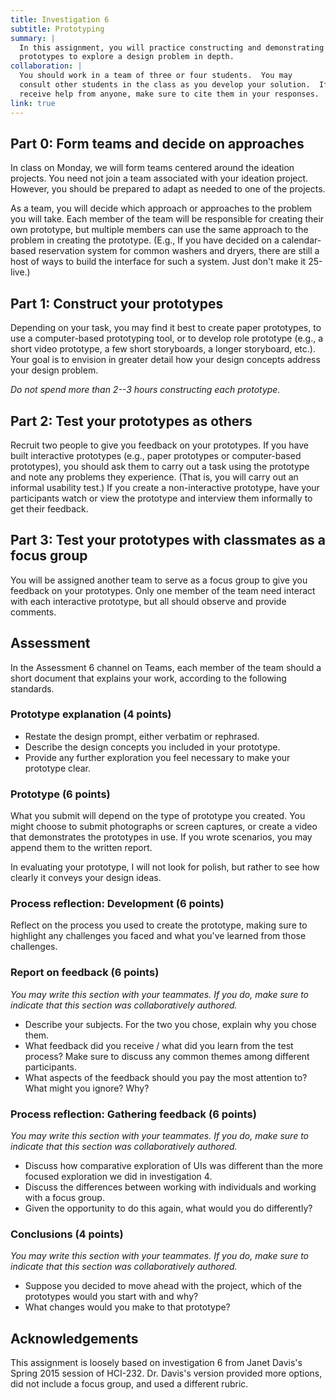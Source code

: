 ```yaml
---
title: Investigation 6
subtitle: Prototyping
summary: |
  In this assignment, you will practice constructing and demonstrating
  prototypes to explore a design problem in depth.
collaboration: |
  You should work in a team of three or four students.  You may
  consult other students in the class as you develop your solution.  If you
  receive help from anyone, make sure to cite them in your responses. 
link: true
---
```


## Part 0: Form teams and decide on approaches

In class on Monday, we will form teams centered around the ideation
projects.  You need not join a team associated with your ideation
project.  However, you should be prepared to adapt as needed to one
of the projects.

As a team, you will decide which approach or approaches to the 
problem you will take.  Each member of the team will be responsible
for creating their own prototype, but multiple members can use the
same approach to the problem in creating the prototype.  (E.g., If
you have decided on a calendar-based reservation system for common
washers and dryers, there are still a host of ways to build the
interface for such a system.  Just don't make it 25-live.)

## Part 1: Construct your prototypes

Depending on your task, you may find it best to create paper prototypes,
to use a computer-based prototyping tool, or to develop role prototype
(e.g., a short video prototype, a few short storyboards, a longer
storyboard, etc.).  Your goal is to envision in greater detail how your
design concepts address your design problem.

_Do not spend more than 2--3 hours constructing each prototype._

## Part 2: Test your prototypes as others

Recruit two people to give you feedback on your prototypes.  If
you have built interactive prototypes (e.g., paper prototypes or
computer-based prototypes), you should ask them to carry out a task 
using the prototype and note any problems they experience.  (That
is, you will carry out an informal usability test.)  If you create a
non-interactive prototype, have your participants watch or view the 
prototype and interview them informally to get their feedback.

## Part 3: Test your prototypes with classmates as a focus group

You will be assigned another team to serve as a focus group to give 
you feedback on your prototypes.  Only one member of the team need 
interact with each interactive prototype, but all should observe and
provide comments.

## Assessment

In the Assessment 6 channel on Teams, each member of the team should
a short document that explains your work, according to the following 
standards.

### Prototype explanation (4 points)

* Restate the design prompt, either verbatim or rephrased.
* Describe the design concepts you included in your prototype.
* Provide any further exploration you feel necessary to make your
  prototype clear.

### Prototype (6 points)

What you submit will depend on the type of prototype you created.
You might choose to submit photographs or screen captures, or
create a video that demonstrates the prototypes in use.  If you
wrote scenarios, you may append them to the written report.

In evaluating your prototype, I will not look for polish, but rather
to see how clearly it conveys your design ideas.

### Process reflection: Development (6 points)

Reflect on the process you used to create the prototype, making sure
to highlight any challenges you faced and what you've learned from
those challenges.

### Report on feedback (6 points)

_You may write this section with your teammates.  If you do, make
sure to indicate that this section was collaboratively authored._

* Describe your subjects.  For the two you chose, explain why you
  chose them.
* What feedback did you receive / what did you learn from the test
  process?  Make sure to discuss any common themes among different
  participants.
* What aspects of the feedback should you pay the most attention to?
  What might you ignore?  Why?

### Process reflection: Gathering feedback (6 points)

_You may write this section with your teammates.  If you do, make
sure to indicate that this section was collaboratively authored._

* Discuss how comparative exploration of UIs was different than
  the more focused exploration we did in investigation 4.
* Discuss the differences between working with individuals and
  working with a focus group. 
* Given the opportunity to do this again, what would you do
  differently?

### Conclusions (4 points)

_You may write this section with your teammates.  If you do, make
sure to indicate that this section was collaboratively authored._

* Suppose you decided to move ahead with the project, which of the
  prototypes would you start with and why?
* What changes would you make to that prototype?

## Acknowledgements

This assignment is loosely based on investigation 6 from Janet Davis's
Spring 2015 session of HCI-232.  Dr. Davis's version provided more options,
did not include a focus group, and used a different rubric.
